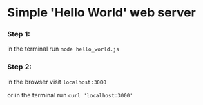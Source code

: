 # Simple 'Hello World' web server

### Step 1:

in the terminal run `node hello_world.js`

### Step 2:

in the browser visit `localhost:3000`

or in the terminal run `curl 'localhost:3000'`
